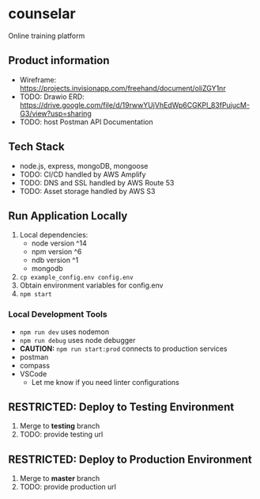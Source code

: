# counselar

Online training platform

## Product information

- Wireframe: https://projects.invisionapp.com/freehand/document/oliZGY1nr
- TODO: Drawio ERD: https://drive.google.com/file/d/19rwwYUjVhEdWp6CGKPl_83fPujucM-G3/view?usp=sharing
- TODO: host Postman API Documentation

## Tech Stack

- node.js, express, mongoDB, mongoose
- TODO: CI/CD handled by AWS Amplify
- TODO: DNS and SSL handled by AWS Route 53
- TODO: Asset storage handled by AWS S3

## Run Application Locally

1. Local dependencies:
   - node version ^14
   - npm version ^6
   - ndb version ^1
   - mongodb
2. `cp example_config.env config.env`
3. Obtain environment variables for config.env
4. `npm start`

### Local Development Tools

- `npm run dev` uses nodemon
- `npm run debug` uses node debugger
- **CAUTION:** `npm run start:prod` connects to production services
- postman
- compass
- VSCode
  - Let me know if you need linter configurations

## RESTRICTED: Deploy to Testing Environment

1. Merge to **testing** branch
2. TODO: provide testing url

## RESTRICTED: Deploy to Production Environment

1. Merge to **master** branch
2. TODO: provide production url

